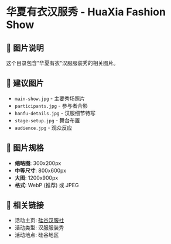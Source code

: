 # 华夏有衣汉服秀 - HuaXia Fashion Show

## 📸 图片说明

这个目录包含"华夏有衣"汉服服装秀的相关图片。

## 🎯 建议图片

- `main-show.jpg` - 主要秀场照片
- `participants.jpg` - 参与者合影
- `hanfu-details.jpg` - 汉服细节特写
- `stage-setup.jpg` - 舞台布置
- `audience.jpg` - 观众反应

## 📱 图片规格

- **缩略图**: 300x200px
- **中等尺寸**: 800x600px  
- **大图**: 1200x900px
- **格式**: WebP (推荐) 或 JPEG

## 🔗 相关链接

- 活动主页: [硅谷汉服社](https://sites.google.com/view/chinesecultureinhightech)
- 活动类型: 汉服服装秀
- 活动地点: 硅谷地区
